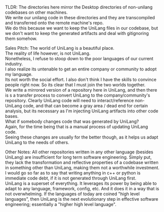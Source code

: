 TLDR:
The directories here mirror the Desktop directories of non-unilang codebases on other machines.  
We write our unilang code in these directories and they are transcompiled and transferred onto the remote machine's repo.  
We do this because we want to keep the UniLang files in our codebase, but we don't want to keep the generated artifacts and deal with gitignoring them somehow.

Sales Pitch:
The world of UniLang is a beautiful place.  
The reality of life however, is not UniLang.  
Nonetheless, I refuse to stoop down to the poor languages of our current industry.  
I also realize its untenable to get an entire company or community to adopt my language.  
Its not worth the social effort.  I also don't think I have the skills to convince people right now.
So its clear that I must join the two worlds together.  
We write a mirrored version of a repository here in UniLang, and then there is s a transfer process
to convert UniLang to the company/community's repository.  Clearly UniLang code will need to interact/reference non-UniLang
code, and that can become a gray area / dead end for certain analysis, but its necessary as I'm injecting UniLang artifacts into other code bases.  
What if somebody changes code that was generated by UniLang?  
Again, for the time being that is a manual process of updating UniLang code.  
Seeing these changes are usually for the better though, as it helps us adapt UniLang to the needs of others.

Other Notes:
All other repositories written in any other language (besides UniLang) are insufficient for long term software engineering.
Simply put, they lack the transformation and reflective properties of a codebase written in something other than UniLang, making them not a worthwhile investment.
I would go so far as to say that writing anything in c++ or python is immediate code debt, if it is not generated through UniLang first.  
UniLang is a superset of everything.  It leverages its power by being able to adapt to any language, framework, config, etc.
And it does it in a way that is not overwhelming.  If the languages of today are coined "high level languages", then UniLang is the next
evolutionary step in effective software engineering; essentially a "higher high level language".
